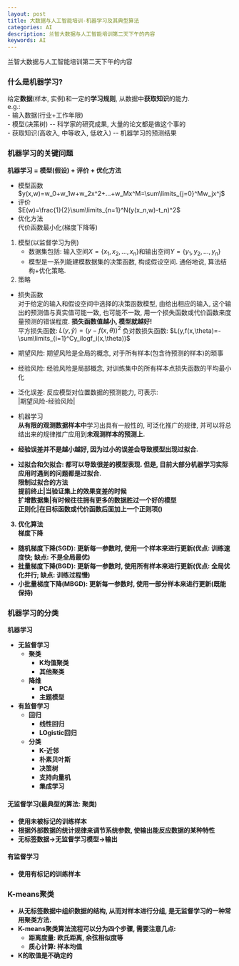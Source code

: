 ```yaml
---
layout: post
title: 大数据与人工智能培训-机器学习及其典型算法
categories: AI
description: 兰智大数据与人工智能培训第二天下午的内容
keywords: AI
---
```


兰智大数据与人工智能培训第二天下午的内容

### 什么是机器学习?  
给定<strong>数据</strong>(样本, 实例)和一定的<strong>学习规则</strong>, 从数据中<strong>获取知识</strong>的能力.  
e.g.:  
	- 输入数据(行业+工作年限)  
	- 模型(决策树) -- 科学家的研究成果, 大量的论文都是做这个事的  
	- 获取知识(高收入, 中等收入, 低收入) -- 机器学习的预测结果    
	
### 机器学习的关键问题     
<strong>机器学习 = 模型(假设) + 评价 + 优化方法</strong>  
- 模型函数    
	$y(x,w)=w_0+w_1w+w_2x^2+...+w_Mx^M=\sum\limits_{j=0}^Mw_jx^j$   
- 评价     
	$E(w)=\frac{1}{2}\sum\limits_{n=1}^N(y(x_n,w)-t_n)^2$   
- 优化方法    
	代价函数最小化(梯度下降等)    

1. 模型(以监督学习为例)    
	- 数据集包括: 输入空间$X=\lbrace x_1,x_2,...,x_n\rbrace$和输出空间$Y=\lbrace y_1,y_2,...,y_n\rbrace$    
	- 模型是一系列能建模数据集的决策函数, 构成假设空间. 通俗地说, 算法结构+优化策略.    
2. 策略    
- 损失函数    
	对于给定的输入和假设空间中选择的决策函数模型, 由给出相应的输入, 这个输出的预测值与真实值可能一致, 也可能不一致, 用一个损失函数或代价函数来度量预测的错误程度. <strong>损失函数值越小, 模型就越好!</strong>    
	平方损失函数: $L(y,\hat{y})=(y-f(x,\theta))^2$
	负对数损失函数: $L(y,f(x,\theta)=-\sum\limits_{i=1}^Cy_ilogf_i(x,\theta))$
	
- 期望风险: 期望风险是全局的概念, 对于所有样本(包含待预测的样本)的琐事     
- 经验风险: 经验风险是局部概念, 对训练集中的所有样本点损失函数的平均最小化    
- 泛化误差: 反应模型对位置数据的预测能力, 可表示:    
	|期望风险-经验风险|   
	
- 机器学习  
<strong>从有限的观测数据样本中</strong>学习出具有一般性的, 可泛化推广的规律, 并可以将总结出来的规律推广应用到<strong>未观测样本<strong>的预测上.     

- 经验误差并不是越小越好, 因为过小的误差会导致模型出现<strong>过拟合</strong>.      

- 过拟合和欠拟合: 都可以导致很差的模型表现. 但是, 目前大部分机器学习实际应用时遇到的问题都是过拟合.     
	限制过拟合的方法    
	提前终止|当验证集上的效果变差的时候   
	扩增数据集|有时候往往拥有更多的数据胜过一个好的模型   
	正则化|在目标函数或代价函数后面加上一个正则项()    
	
3. 优化算法   
梯度下降    
- 随机梯度下降(SGD): 更新每一参数时, <strong>使用一个样本</strong>来进行更新(优点: 训练速度快; 缺点: 不是全局最优)    
- 批量梯度下降(BGD): 更新每一参数时, <strong>使用所有样本</strong>来进行更新(优点: 全局优化并行; 缺点: 训练过程慢)    
- 小批量梯度下降(MBGD): 更新每一参数时, <strong>使用一部分样本</strong>来进行更新(既能保持)    

### 机器学习的分类    
机器学习    
- 无监督学习   
	- 聚类    
		- K均值聚类   
		- 其他聚类   
	- 降维   
		- PCA   
		- 主题模型  
- 有监督学习  
	- 回归  
		- 线性回归  
		- LOgistic回归  
	- 分类  
		- K-近邻   
		- 朴素贝叶斯   
		- 决策树  
		- 支持向量机  
		- 集成学习  

#### 无监督学习(最典型的算法: 聚类)  
- 使用未被标记的训练样本  
- 根据外部数据的统计规律来调节系统参数, 使输出能反应数据的某种特性   
- 无标签数据$\rightarrow$无监督学习模型$\rightarrow$输出    

#### 有监督学习    
- 使用有标记的训练样本   



### K-means聚类   
- 从<strong>无标签数据</strong>中组织数据的结构, 从而对样本进行分组, 是无监督学习的一种常用聚类方法.  
- K-means聚类算法流程可以分为四个步骤, 需要注意几点:  
	- 距离度量: 欧氏距离, 余弦相似度等    
	- 质心计算: 样本均值   
- K的取值是不确定的
